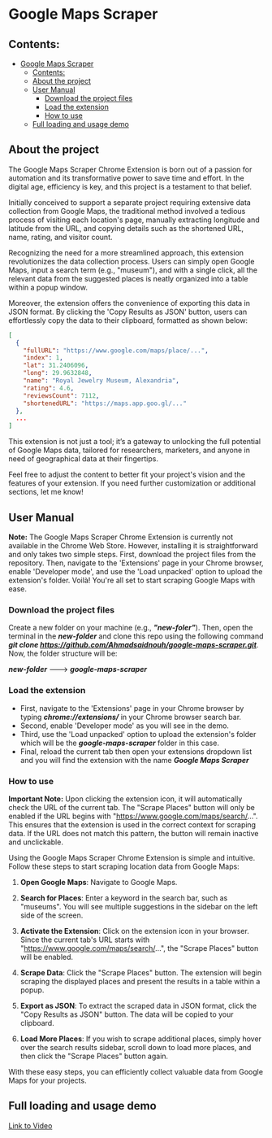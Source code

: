 # Google Maps Scraper

## Contents:

- [Google Maps Scraper](#google-maps-scraper)
  - [Contents:](#contents)
  - [About the project](#about-the-project)
  - [User Manual](#user-manual)
    - [Download the project files](#download-the-project-files)
    - [Load the extension](#load-the-extension)
    - [How to use](#how-to-use)
  - [Full loading and usage demo](#Full-loading-and-usage-demo)


## About the project

The Google Maps Scraper Chrome Extension is born out of a passion for automation and its transformative power to save time and effort. In the digital age, efficiency is key, and this project is a testament to that belief.

Initially conceived to support a separate project requiring extensive data collection from Google Maps, the traditional method involved a tedious process of visiting each location's page, manually extracting longitude and latitude from the URL, and copying details such as the shortened URL, name, rating, and visitor count.

Recognizing the need for a more streamlined approach, this extension revolutionizes the data collection process. Users can simply open Google Maps, input a search term (e.g., "museum"), and with a single click, all the relevant data from the suggested places is neatly organized into a table within a popup window.

Moreover, the extension offers the convenience of exporting this data in JSON format. By clicking the 'Copy Results as JSON' button, users can effortlessly copy the data to their clipboard, formatted as shown below:

```json
[
  {
    "fullURL": "https://www.google.com/maps/place/...",
    "index": 1,
    "lat": 31.2406096,
    "long": 29.9632848,
    "name": "Royal Jewelry Museum, Alexandria",
    "rating": 4.6,
    "reviewsCount": 7112,
    "shortenedURL": "https://maps.app.goo.gl/..."
  },
  ...
]
```
This extension is not just a tool; it’s a gateway to unlocking the full potential of Google Maps data, tailored for researchers, marketers, and anyone in need of geographical data at their fingertips.

Feel free to adjust the content to better fit your project's vision and the features of your extension. If you need further customization or additional sections, let me know!

## User Manual

**Note:** The Google Maps Scraper Chrome Extension is currently not available in the Chrome Web Store. However, installing it is straightforward and only takes two simple steps. First, download the project files from the repository. Then, navigate to the 'Extensions' page in your Chrome browser, enable 'Developer mode', and use the 'Load unpacked' option to upload the extension's folder. Voilà! You're all set to start scraping Google Maps with ease.

### Download the project files

Create a new folder on your machine (e.g., ___"new-foler"___). Then, open the terminal in the ___new-folder___ and clone this repo using the following command ___git clone https://github.com/Ahmadsaidnouh/google-maps-scraper.git___. Now, the folder structure will be:

___new-folder___ --->  ___google-maps-scraper___

### Load the extension
- First, navigate to the 'Extensions' page in your Chrome browser by typing ___chrome://extensions/___ in your Chrome browser search bar.
- Second, enable 'Developer mode' as you will see in the demo.
- Third, use the 'Load unpacked' option to upload the extension's folder which will be the ___google-maps-scraper___ folder in this case.
- Final, reload the current tab then open your extensions dropdown list and you will find the extension with the name ***Google Maps Scraper***

### How to use
**Important Note:** Upon clicking the extension icon, it will automatically check the URL of the current tab. The "Scrape Places" button will only be enabled if the URL begins with "https://www.google.com/maps/search/...". This ensures that the extension is used in the correct context for scraping data. If the URL does not match this pattern, the button will remain inactive and unclickable.

Using the Google Maps Scraper Chrome Extension is simple and intuitive. Follow these steps to start scraping location data from Google Maps:

1. **Open Google Maps**: Navigate to Google Maps.

2. **Search for Places**: Enter a keyword in the search bar, such as "museums". You will see multiple suggestions in the sidebar on the left side of the screen.

3. **Activate the Extension**: Click on the extension icon in your browser. Since the current tab's URL starts with "https://www.google.com/maps/search/...", the "Scrape Places" button will be enabled.

4. **Scrape Data**: Click the "Scrape Places" button. The extension will begin scraping the displayed places and present the results in a table within a popup.

5. **Export as JSON**: To extract the scraped data in JSON format, click the "Copy Results as JSON" button. The data will be copied to your clipboard.

6. **Load More Places**: If you wish to scrape additional places, simply hover over the search results sidebar, scroll down to load more places, and then click the "Scrape Places" button again.

With these easy steps, you can efficiently collect valuable data from Google Maps for your projects.

## Full loading and usage demo
[Link to Video](https://www.example.com/your-video)
